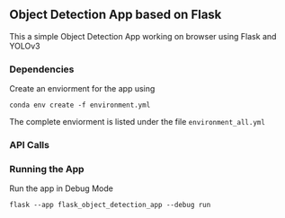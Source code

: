 ## Object Detection App based on Flask

This a simple Object Detection App working on browser using Flask and YOLOv3


### Dependencies

Create an enviorment for the app using 

`conda env create -f environment.yml`

The complete enviorment is listed under the file `environment_all.yml`


### API Calls

### Running the App

Run the app in Debug Mode

`flask --app flask_object_detection_app --debug run`